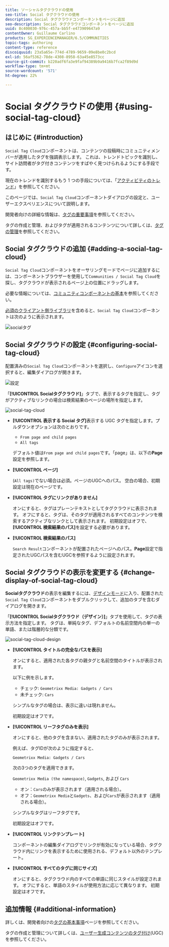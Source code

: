 ```yaml
---
title: ソーシャルタグクラウドの使用
seo-title: Social タグクラウドの使用
description: Social タグクラウドコンポーネントをページに追加
seo-description: Social タグクラウドコンポーネントをページに追加
uuid: 8c400030-976c-457a-bb5f-e473909647a9
contentOwner: Guillaume Carlino
products: SG_EXPERIENCEMANAGER/6.5/COMMUNITIES
topic-tags: authoring
content-type: reference
discoiquuid: 23a5a65e-774d-4789-9659-09e8be0c2bcd
exl-id: 56af5362-78de-4308-8958-63a45e8573cc
source-git-commit: b220adf6fa3e9faf94389b9a9416b7fca2f89d9d
workflow-type: tm+mt
source-wordcount: '571'
ht-degree: 22%

---
```


# Social タグクラウドの使用  {#using-social-tag-cloud}

## はじめに {#introduction}

`Social Tag Cloud`コンポーネントは、コンテンツの投稿時にコミュニティメンバーが適用したタグを強調表示します。 これは、トレンドトピックを識別し、サイト訪問者がタグ付きコンテンツをすばやく見つけられるようにする手段です。

現在のトレンドを識別するもう 1 つの手段については、「[アクティビティのトレンド](trends.md)」を参照してください。

このページでは、`Social Tag Cloud`コンポーネントダイアログの設定と、ユーザーエクスペリエンスについて説明します。

開発者向けの詳細な情報は、[タグの重要事項](tag.md)を参照してください。

タグの作成と管理、およびタグが適用されるコンテンツについて詳しくは、[タグの管理](../../help/sites-administering/tags.md)を参照してください。

## Social タグクラウドの追加 {#adding-a-social-tag-cloud}

`Social Tag Cloud`コンポーネントをオーサリングモードでページに追加するには、コンポーネントブラウザーを使用して`Communities / Social Tag Cloud`を探し、タグクラウドが表示されるページ上の位置にドラッグします。

必要な情報については、[コミュニティコンポーネントの基本](basics.md)を参照してください。

[必須のクライアント側ライブラリ](tag.md#essentials-for-client-side)を含めると、`Social Tag Cloud`コンポーネントは次のように表示されます。

![socialタグ](assets/social-tag.png)

## Social タグクラウドの設定 {#configuring-social-tag-cloud}

配置済みの`Social Tag Cloud`コンポーネントを選択し、`Configure`アイコンを選択すると、編集ダイアログが開きます。

![設定](assets/configure-new.png)

「**[!UICONTROL Socialタグクラウド]**」タブで、表示するタグを指定し、タグがアクティブなリンクの場合は検索結果のページの場所を指定します。

![social-tag-cloud](assets/social-tag-cloud.png)

* **[!UICONTROL 表示する Social タグ]**&#x200B;表示する UGC タグを指定します。プルダウンオプションは次のとおりです。

   * `From page and child pages`
   * `All tags`

   デフォルト値は`From page and child pages`です。「page」は、以下の&#x200B;**Page**&#x200B;設定を参照します。

* **[!UICONTROL ページ]**

   (`All tags)`でない場合は必須。ページのUGCへのパス。 空白の場合、初期設定は現在のページです。

* **[!UICONTROL タグにリンクがありません]**

   オンにすると、タグはプレーンテキストとしてタグクラウドに表示されます。 オフにすると、タグは、そのタグが適用されるすべてのコンテンツを検索するアクティブなリンクとして表示されます。 初期設定はオフで、**[!UICONTROL 検索結果のパス]**&#x200B;を設定する必要があります。

* **[!UICONTROL 検索結果のパス]**

   `Search Result`コンポーネントが配置されたページへのパス。**Page**&#x200B;設定で指定されたUGCパスを含むUGCを参照するように設定されます。

## Social タグクラウドの表示を変更する {#change-display-of-social-tag-cloud}

**Socialタグクラウド**&#x200B;の表示を編集するには、[デザインモード](../../help/sites-authoring/default-components-designmode.md)に入り、配置された`Social Tag Cloud`コンポーネントをダブルクリックして、追加のタブを含むダイアログを開きます。

「**[!UICONTROL Socialタグクラウド（デザイン）]**」タブを使用して、タグの表示方法を指定します。 タグは、単純なタグ、デフォルトの名前空間内の単一の単語、または階層的な分類です。

![social-tag-cloud-design](assets/social-tag-cloud-design.png)

* **[!UICONTROL タイトルの完全なパスを表示]**

   オンにすると、適用された各タグの親タグと名前空間のタイトルが表示されます。

   以下に例を示します。

   * チェック: `Geometrixx Media: Gadgets / Cars`
   * 未チェック: `Cars`

   シンプルなタグの場合は、表示に違いは現れません。

   初期設定はオフです。

* **[!UICONTROL リーフタグのみを表示]**

   オンにすると、他のタグを含まない、適用されたタグのみが表示されます。

   例えば、タグIDが次のように指定すると、

   `Geometrixx Media: Gadgets / Cars`

   次の3つのタグを適用できます。

   `Geometrixx Media (the namespace)`, `Gadgets`, および `Cars`

   * オン：`Cars`のみが表示されます（適用される場合）。
   * オフ：`Geometrixx Media`と`Gadgets`、および`Cars`が表示されます（適用される場合）。

   シンプルなタグはリーフタグです。

   初期設定はオフです。

* **[!UICONTROL リンクテンプレート]**

   コンポーネントの編集ダイアログでリンクが有効になっている場合、タグクラウド内にリンクを表示するために使用される、デフォルト以外のテンプレート。

* **[!UICONTROL すべてのタグに同じサイズ]**

   オンにすると、タグクラウド内のすべての単語に同じスタイルが設定されます。 オフにすると、単語のスタイルが使用方法に応じて異なります。 初期設定はオフです。

## 追加情報 {#additional-information}

詳しくは、開発者向けの[タグの基本事項](tag.md)ページを参照してください。

タグの作成と管理について詳しくは、[ユーザー生成コンテンツのタグ付け](tag-ugc.md)(UGC)を参照してください。
